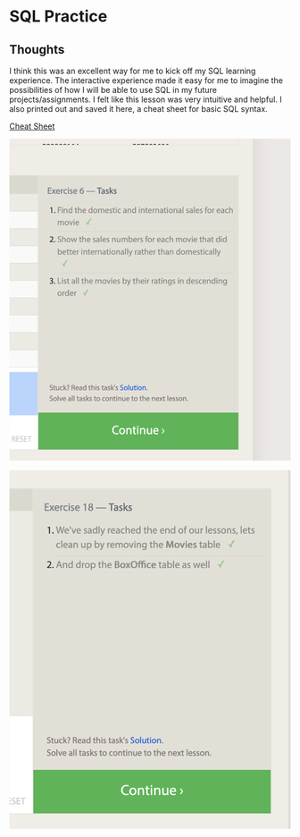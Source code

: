 # SQL Practice

## Thoughts

I think this was an excellent way for me to kick off my SQL learning experience. The interactive experience made it easy for me to imagine the possibilities of how I will be able to use SQL in my future projects/assignments. I felt like this lesson was very intuitive and helpful. I also printed out and saved it here, a cheat sheet for basic SQL syntax.

[Cheat Sheet](/Code-401%20Python/imgs/SQL%20Cheatsheet.png)

![Exercises 1-6](/Code-401%20Python/imgs/1-6.png)

![Exercises 13-18](/Code-401%20Python/imgs/13-18.png)